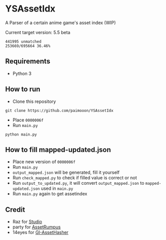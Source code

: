 # YSAssetIdx

A Parser of a certain anime game's asset index (WIP)

Current target version: 5.5 beta

```
441995 unmatched
253669/695664 36.46%
```

## Requirements

- Python 3

## How to run

- Clone this repository
```shell
git clone https://github.com/paimooon/YSAssetIdx
```
- Place `0000006f`
- Run `main.py`
```shell
python main.py
```

## How to fill mapped-updated.json
- Place new version of `0000006f`
- Run `main.py`
- `output_mapped.json` will be generated, fill it yourself
- Run `check_mapped.py` to check if filled value is correct or not
- Run `output_to_updated.py`, it will convert `output_mapped.json` to `mapped-updated.json` used in `main.py`
- Run `main.py` again to get assetindex

## Credit
- Raz for [Studio](https://gitlab.com/RazTools/Studio)
- party for [AssetRumpus](https://github.com/partypooperarchive/AssetRumpus)
- 14eyes for [GI-AssetHasher](https://github.com/14eyes/GI-AssetHasher)
